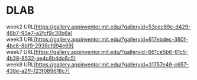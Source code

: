 # DLAB
week2 URL[https://gallery.appinventor.mit.edu/?galleryid=53cec69c-d429-46b7-93e7-a2fcf9c30b6a]    
week3 URL[https://gallery.appinventor.mit.edu/?galleryid=617ebdec-360f-4bc6-8bf9-2938cfd94e69]    
week7 URL[https://gallery.appinventor.mit.edu/?galleryid=661ce5b6-61c5-4b38-8532-ae4c8b4dc6c5]    
week8 URL[https://gallery.appinventor.mit.edu/?galleryid=31757e49-c657-438e-a2ff-123f089618c7]    
